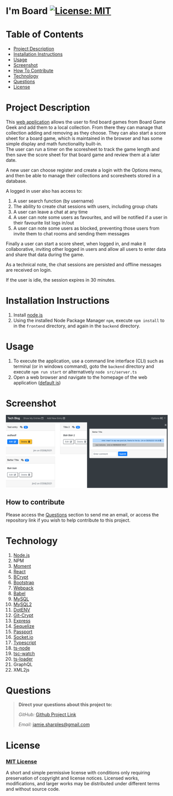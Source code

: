 # I'm Board      [![License: MIT](https://img.shields.io/badge/License-MIT-yellow.svg)](https://opensource.org/licenses/MIT)

# Table of Contents
- [Project Description](#project-description)
- [Installation Instructions](#installation-instructions)
- [Usage](#usage)
- [Screenshot](#screenshot)
- [How To Contribute](#how-to-contribute)
- [Technology](#technology)
- [Questions](#questions)
- [License](#license)


# Project Description
This [web application](https://im-board.herokuapp.com/) allows the user to find board games from Board Game Geek and add them to a local collection.  From there they can manage that
collection adding and removing as they choose.  They can also start a score sheet for a board game, which is maintained in the browser and has some simple display and math functionality built-in.  
The user can run a timer on the scoresheet to track the game length and then save the score sheet for that board game and review them at a later date.

A new user can choose register and create a login with the Options menu, and then be able to manage their collections and scoresheets stored in a database.

A logged in user also has access to:
1.  A user search function (by username)
2.  The ability to create chat sessions with users, including group chats
3.  A user can leave a chat at any time
4.  A user can note some users as favourites, and will be notified if a user in their favourite list logs in/out
5.  A user can note some users as blocked, preventing those users from invite them to chat rooms and sending them messages

Finally a user can start a score sheet, when logged in, and make it collaborative, inviting other logged in users and allow all users to enter data and share that data during the game.

As a technical note, the chat sessions are persisted and offline messages are received on login.

If the user is idle, the session expires in 30 minutes.

# Installation Instructions

1.  Install [node.js](http://nodejs.org)
2.  Using the installed Node Package Manager `npm`, execute `npm install` to in the `frontend` directory, and again in the `backend` directory.


# Usage

1. To execute the application, use a command line interface (CLI) such as terminal (or in windows command), goto the `backend` directory and execute `npm run start` or alternatively `node src/server.ts`
2. Open a web browser and navigate to the homepage of the web application ([default is](http://localhost:3000))


# Screenshot

![screenshot](./backend/public/img/screenshot.png)

## How to contribute

Please access the [Questions](#questions) section to send me an email, or access the repository link if you wish to help contribute to this project.


# Technology

1. [Node.js](http://nodejs.org)
2. NPM
4. [Moment](https://npmjs.com/package/moment)
5. [React](https://www.npmjs.com/package/react)
6. [BCrypt](https://www.npmjs.com/package/bcrypt)
7. [Bootstrap](https://getbootstrap.com/)
8. [Webpack](https://www.typescriptlang.org/)
9. [Babel](https://babeljs.io/)
10. [MySQL](https://www.mysql.com/)
11. [MySQL2](https://www.npmjs.com/package/mysql2)
12. [DotENV](https://www.npmjs.com/package/dotenv)
13. [Git-Crypt](https://github.com/AGWA/git-crypt)
14. [Express](https://www.npmjs.com/package/express)
15. [Sequelize](https://www.npmjs.com/package/sequelize)
16. [Passport](https://www.npmjs.com/package/passport)
17. [Socket.io](https://socket.io/)
18. [Typescript](https://www.typescriptlang.org/)
19. [ts-node](https://github.com/TypeStrong/ts-node)
20. [tsc-watch](https://www.npmjs.com/package/tsc-watch)
21. [ts-loader](https://github.com/TypeStrong/ts-loader)
22. GraphQL
23. XML2js



# Questions

>  **Direct your questions about this project to:**
>
>  *GitHub:* [Github Project Link](https://github.com/jsharples777/im-board)
>
>  *Email:* [jamie.sharples@gmail.com](mailto:jamie.sharples@gmail.com)

# License

### [MIT License](https://opensource.org/licenses/MIT)
A short and simple permissive license with conditions only requiring preservation of copyright and license notices. Licensed works, modifications, and larger works may be distributed under different terms and without source code.
